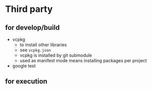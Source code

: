 # Third party

## for develop/build

- vcpkg
  - to install other libraries
  - see `vcpkg.json`
  - vcpkg is installed by git submodule
  - used as manifest mode means installing packages per project
- google test

## for execution
